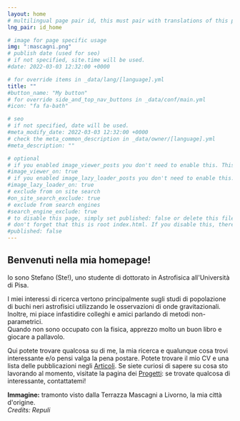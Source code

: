 ```yaml
---
layout: home
# multilingual page pair id, this must pair with translations of this page. (This name must be unique)
lng_pair: id_home

# image for page specific usage
img: ":mascagni.png"
# publish date (used for seo)
# if not specified, site.time will be used.
#date: 2022-03-03 12:32:00 +0000

# for override items in _data/lang/[language].yml
title: ""
#button_name: "My button"
# for override side_and_top_nav_buttons in _data/conf/main.yml
#icon: "fa fa-bath"

# seo
# if not specified, date will be used.
#meta_modify_date: 2022-03-03 12:32:00 +0000
# check the meta_common_description in _data/owner/[language].yml
#meta_description: ""

# optional
# if you enabled image_viewer_posts you don't need to enable this. This is only if image_viewer_posts = false
#image_viewer_on: true
# if you enabled image_lazy_loader_posts you don't need to enable this. This is only if image_lazy_loader_posts = false
#image_lazy_loader_on: true
# exclude from on site search
#on_site_search_exclude: true
# exclude from search engines
#search_engine_exclude: true
# to disable this page, simply set published: false or delete this file
# don't forget that this is root index.html. If you disable this, there will be no index.html page to open
#published: false
---
```


## Benvenuti nella mia homepage!

Io sono Stefano (Ste!), uno studente di dottorato in Astrofisica all'Università di Pisa.

I miei interessi di ricerca vertono principalmente sugli studi di popolazione di buchi neri astrofisici utilizzando le osservazioni di onde gravitazionali. Inoltre, mi piace infastidire colleghi e amici parlando di metodi non-parametrici.\
Quando non sono occupato con la fisica, apprezzo molto un buon libro e giocare a pallavolo.

Qui potete trovare qualcosa su di me, la mia ricerca e qualunque cosa trovi interessante e/o pensi valga la pena postare. Potete trovare il mio CV e una lista delle pubblicazioni negli [Articoli](tabs/links.html). Se siete curiosi di sapere su cosa sto lavorando al momento, visitate la pagina dei [Progetti](tabs/projects.html): se trovate qualcosa di interessante, contattatemi!

**Immagine:** tramonto visto dalla Terrazza Mascagni a Livorno, la mia città d'origine.\
*Credits: Repuli*
